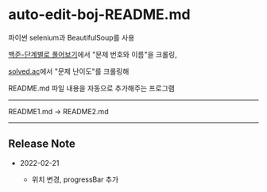 # auto-edit-boj-README.md

파이썬 selenium과 BeautifulSoup를 사용

[백준-단계별로 풀어보기](https://www.acmicpc.net/step)에서 "문제 번호와 이름"을 크롤링,

[solved.ac](https://solved.ac/)에서 "문제 난이도"를 크롤링해

README.md 파일 내용을 자동으로 추가해주는 프로그램

---

README1.md -> README2.md

---

## Release Note

* 2022-02-21


  * 위치 변경, progressBar 추가
